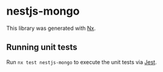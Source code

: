 # nestjs-mongo

This library was generated with [Nx](https://nx.dev).

## Running unit tests

Run `nx test nestjs-mongo` to execute the unit tests via [Jest](https://jestjs.io).
